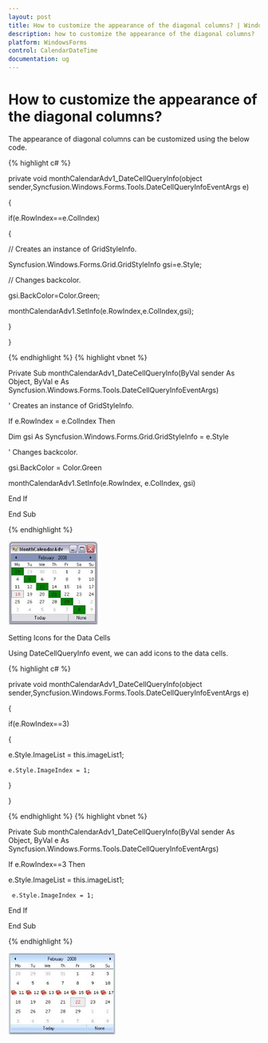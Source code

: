 ```yaml
---
layout: post
title: How to customize the appearance of the diagonal columns? | WindowsForms | Syncfusion
description: how to customize the appearance of the diagonal columns?
platform: WindowsForms
control: CalendarDateTime
documentation: ug
---
```

# How to customize the appearance of the diagonal columns?

The appearance of diagonal columns can be customized using the below code.


{% highlight c#  %}


private void monthCalendarAdv1_DateCellQueryInfo(object sender,Syncfusion.Windows.Forms.Tools.DateCellQueryInfoEventArgs e)

{

if(e.RowIndex==e.ColIndex) 

{

   // Creates an instance of GridStyleInfo. 

Syncfusion.Windows.Forms.Grid.GridStyleInfo gsi=e.Style;



// Changes backcolor.

gsi.BackColor=Color.Green;



monthCalendarAdv1.SetInfo(e.RowIndex,e.ColIndex,gsi);

}

}




{% endhighlight  %}
{% highlight vbnet  %}


Private Sub monthCalendarAdv1_DateCellQueryInfo(ByVal sender As Object, ByVal e As Syncfusion.Windows.Forms.Tools.DateCellQueryInfoEventArgs) 



   ' Creates an instance of GridStyleInfo. 

If e.RowIndex = e.ColIndex Then 

Dim gsi As Syncfusion.Windows.Forms.Grid.GridStyleInfo = e.Style 



' Changes backcolor.

gsi.BackColor = Color.Green 



monthCalendarAdv1.SetInfo(e.RowIndex, e.ColIndex, gsi) 

End If 



End Sub

{% endhighlight  %}

![](FAQ_images/Overview_img177.jpeg) 



Setting Icons for the Data Cells

Using DateCellQueryInfo event, we can add icons to the data cells.


{% highlight c#  %}


private void monthCalendarAdv1_DateCellQueryInfo(object sender,Syncfusion.Windows.Forms.Tools.DateCellQueryInfoEventArgs e)

{

if(e.RowIndex==3) 

{

  e.Style.ImageList = this.imageList1;

    e.Style.ImageIndex = 1;



}

}



{% endhighlight  %}
{% highlight vbnet  %}



Private Sub monthCalendarAdv1_DateCellQueryInfo(ByVal sender As Object, ByVal e As  Syncfusion.Windows.Forms.Tools.DateCellQueryInfoEventArgs) 



 If e.RowIndex==3 Then 



e.Style.ImageList = this.imageList1;

     e.Style.ImageIndex = 1;



End If 



End Sub

{% endhighlight  %}

![](FAQ_images/Overview_img178.jpeg) 

